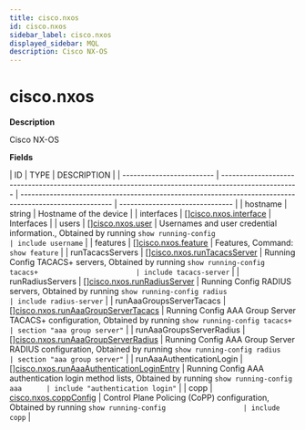 ```yaml
---
title: cisco.nxos
id: cisco.nxos
sidebar_label: cisco.nxos
displayed_sidebar: MQL
description: Cisco NX-OS
---
```


# cisco.nxos

**Description**

Cisco NX-OS

**Fields**

| ID                        | TYPE                                                                                                | DESCRIPTION                                                                                             |
| ------------------------- | --------------------------------------------------------------------------------------------------- | ------------------------------------------------------------------------------------------------------- | ------------------------------- |
| hostname                  | string                                                                                              | Hostname of the device                                                                                  |
| interfaces                | &#91;&#93;[cisco.nxos.interface](cisco.nxos.interface.md)                                           | Interfaces                                                                                              |
| users                     | &#91;&#93;[cisco.nxos.user](cisco.nxos.user.md)                                                     | Usernames and user credential information., Obtained by running `show running-config                    | include username`               |
| features                  | &#91;&#93;[cisco.nxos.feature](cisco.nxos.feature.md)                                               | Features, Command: `show feature`                                                                       |
| runTacacsServers          | &#91;&#93;[cisco.nxos.runTacacsServer](cisco.nxos.runtacacsserver.md)                               | Running Config TACACS+ servers, Obtained by running `show running-config tacacs+                        | include tacacs-server`          |
| runRadiusServers          | &#91;&#93;[cisco.nxos.runRadiusServer](cisco.nxos.runradiusserver.md)                               | Running Config RADIUS servers, Obtained by running `show running-config radius                          | include radius-server`          |
| runAaaGroupsServerTacacs  | &#91;&#93;[cisco.nxos.runAaaGroupServerTacacs](cisco.nxos.runaaagroupservertacacs.md)               | Running Config AAA Group Server TACACS+ configuration, Obtained by running `show running-config tacacs+ | section "aaa group server"`     |
| runAaaGroupsServerRadius  | &#91;&#93;[cisco.nxos.runAaaGroupServerRadius](cisco.nxos.runaaagroupserverradius.md)               | Running Config AAA Group Server RADIUS configuration, Obtained by running `show running-config radius   | section "aaa group server"`     |
| runAaaAuthenticationLogin | &#91;&#93;[cisco.nxos.runAaaAuthenticationLoginEntry](cisco.nxos.runaaaauthenticationloginentry.md) | Running Config AAA authentication login method lists, Obtained by running `show running-config aaa      | include "authentication login"` |
| copp                      | [cisco.nxos.coppConfig](cisco.nxos.coppconfig.md)                                                   | Control Plane Policing (CoPP) configuration, Obtained by running `show running-config                   | include copp`                   |
